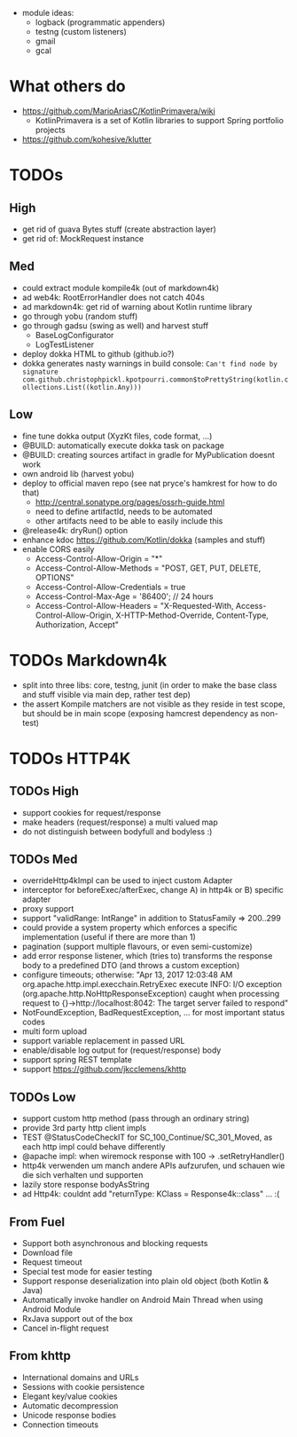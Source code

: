 
* module ideas:
    * logback (programmatic appenders)
    * testng (custom listeners)
    * gmail
    * gcal

# What others do

* https://github.com/MarioAriasC/KotlinPrimavera/wiki
    * KotlinPrimavera is a set of Kotlin libraries to support Spring portfolio projects
* https://github.com/kohesive/klutter

# TODOs

## High
* get rid of guava Bytes stuff (create abstraction layer)
* get rid of: MockRequest instance

## Med
* could extract module kompile4k (out of markdown4k)
* ad web4k: RootErrorHandler does not catch 404s
* ad markdown4k: get rid of warning about Kotlin runtime library
* go through yobu (random stuff)
* go through gadsu (swing as well) and harvest stuff
    * BaseLogConfigurator
    * LogTestListener
* deploy dokka HTML to github (github.io?)
* dokka generates nasty warnings in build console: `Can't find node by signature com.github.christophpickl.kpotpourri.common$toPrettyString(kotlin.collections.List((kotlin.Any)))`

## Low

* fine tune dokka output (XyzKt files, code format, ...)
* @BUILD: automatically execute dokka task on package
* @BUILD: creating sources artifact in gradle for MyPublication doesnt work
* own android lib (harvest yobu)
* deploy to official maven repo (see nat pryce's hamkrest for how to do that)
    * http://central.sonatype.org/pages/ossrh-guide.html
    * need to define artifactId, needs to be automated
    * other artifacts need to be able to easily include this
* @release4k: dryRun() option
* enhance kdoc https://github.com/Kotlin/dokka (samples and stuff)
* enable CORS easily 
    * Access-Control-Allow-Origin = "*"
    * Access-Control-Allow-Methods = "POST, GET, PUT, DELETE, OPTIONS"
    * Access-Control-Allow-Credentials = true
    * Access-Control-Max-Age = '86400'; // 24 hours
    * Access-Control-Allow-Headers = "X-Requested-With, Access-Control-Allow-Origin, X-HTTP-Method-Override, Content-Type, Authorization, Accept"


# TODOs Markdown4k

* split into three libs: core, testng, junit (in order to make the base class and stuff visible via main dep, rather test dep)
* the assert Kompile matchers are not visible as they reside in test scope, but should be in main scope (exposing hamcrest dependency as non-test)

# TODOs HTTP4K

## TODOs High

* support cookies for request/response
* make headers (request/response) a multi valued map
* do not distinguish between bodyfull and bodyless :)

## TODOs Med

* overrideHttp4kImpl can be used to inject custom Adapter
* interceptor for beforeExec/afterExec, change A) in http4k or B) specific adapter
* proxy support
* support "validRange: IntRange" in addition to StatusFamily => 200..299
* could provide a system property which enforces a specific implementation (useful if there are more than 1)
* pagination (support multiple flavours, or even semi-customize)
* add error response listener, which (tries to) transforms the response body to a predefined DTO (and throws a custom exception)
* configure timeouts; otherwise: "Apr 13, 2017 12:03:48 AM org.apache.http.impl.execchain.RetryExec execute INFO: I/O exception (org.apache.http.NoHttpResponseException) caught when processing request to {}->http://localhost:8042: The target server failed to respond"
* NotFoundException, BadRequestException, ... for most important status codes
* multi form upload
* support variable replacement in passed URL
* enable/disable log output for (request/response) body
* support spring REST template
* support https://github.com/jkcclemens/khttp

## TODOs Low

* support custom http method (pass through an ordinary string)
* provide 3rd party http client impls
* TEST @StatusCodeCheckIT for SC_100_Continue/SC_301_Moved, as each http impl could behave differently
* @apache impl: when wiremock response with 100 -> .setRetryHandler()
* http4k verwenden um manch andere APIs aufzurufen, und schauen wie die sich verhalten und supporten
* lazily store response bodyAsString
* ad Http4k: couldnt add "returnType: KClass<R> = Response4k::class" ... :(

## From Fuel

- Support both asynchronous and blocking requests
- Download file
- Request timeout
- Special test mode for easier testing
- Support response deserialization into plain old object (both Kotlin & Java)
- Automatically invoke handler on Android Main Thread when using Android Module
- RxJava support out of the box
- Cancel in-flight request

## From khttp

- International domains and URLs
- Sessions with cookie persistence
- Elegant key/value cookies
- Automatic decompression
- Unicode response bodies
- Connection timeouts
